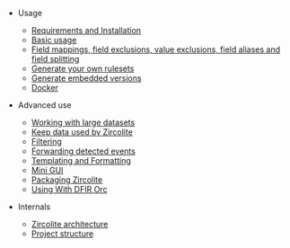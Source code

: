 * Usage
    * [Requirements and Installation](Usage.md#requirements-and-installation)
    * [Basic usage](Usage.md#basic-usage)
    * [Field mappings, field exclusions, value exclusions, field aliases and field splitting](Usage.md#field-mappings-field-exclusions-value-exclusions-field-aliases-and-field-splitting)
    * [Generate your own rulesets](Usage.md#generate-your-own-rulesets)
    * [Generate embedded versions](Usage.md#generate-embedded-versions)
    * [Docker](Usage.md#docker)

* Advanced use
    * [Working with large datasets](Advanced.md#working-with-large-datasets)
    * [Keep data used by Zircolite](Advanced.md#keep-data-used-by-zircolite)
    * [Filtering](Advanced.md#filtering)
    * [Forwarding detected events](Advanced.md#forwarding-detected-events) 
    * [Templating and Formatting](Advanced.md#templating-and-formatting)
    * [Mini GUI](Advanced.md#mini-gui)
    * [Packaging Zircolite](Advanced.md#packaging-zircolite)
    * [Using With DFIR Orc](Advanced.md#using-with-dfir-orc)

* Internals
    * [Zircolite architecture](Internals.md#zircolite-architecture)
    * [Project structure](Internals.md#project-structure)
